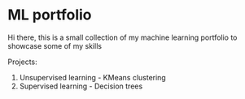 # ML portfolio

Hi there, this is a small collection of my machine learning portfolio to showcase some of my skills

Projects:
1. Unsupervised learning - KMeans clustering
2. Supervised learning - Decision trees
